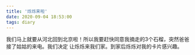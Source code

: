 ```yaml
---
title: '烁烁来啦'
date: 2020-09-04 18:53:00
tags: diary
---
```

我们马上就要从河北回到北京啦！所以我要赶快同意我摘走的3个石榴，突然爸爸接了姑姑的来电。我们决定
让烁烁来我们家。到家后烁烁对我的卡片感兴趣。
